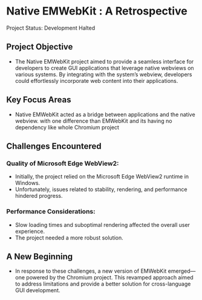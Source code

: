 # Native EMWebKit : A Retrospective

Project Status: Development Halted

## Project Objective
- The Native EMWebKit project aimed to provide a seamless interface for developers to create GUI applications that leverage native webviews on various systems. By integrating with the system’s webview, developers could effortlessly incorporate web content into their applications.

## Key Focus Areas
- Native EMWebKit acted as a bridge between applications and the native webview. with one difference than EMWebKit and its having no dependency like whole Chromium project

## Challenges Encountered
### Quality of Microsoft Edge WebView2:
- Initially, the project relied on the Microsoft Edge WebView2 runtime in Windows.
- Unfortunately, issues related to stability, rendering, and performance hindered progress.

### Performance Considerations:
- Slow loading times and suboptimal rendering affected the overall user experience.
- The project needed a more robust solution.

## A New Beginning
- In response to these challenges, a new version of EMWebKit emerged—one powered by the Chromium project. This revamped approach aimed to address limitations and provide a better solution for cross-language GUI development.
